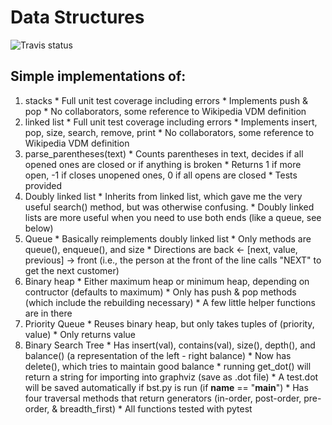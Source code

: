 Data Structures
=====

![Travis status](https://travis-ci.org/jbbrokaw/data-structures.svg?branch=master "Travis status")


## Simple implementations of:
  1. stacks
    * Full unit test coverage including errors
    * Implements push & pop
    * No collaborators, some reference to Wikipedia VDM definition
  2. linked list
    * Full unit test coverage including errors
    * Implements insert, pop, size, search, remove, print
    * No collaborators, some reference to Wikipedia VDM definition
  3. parse_parentheses(text)
    * Counts parentheses in text, decides if all opened ones are closed or if anything is broken
    * Returns 1 if more open, -1 if closes unopened ones, 0 if all opens are closed
    * Tests provided
  4. Doubly linked list
    * Inherits from linked list, which gave me the very useful search() method,
      but was otherwise confusing.
    * Doubly linked lists are more useful when you need to use both ends (like a queue, see below)
  5. Queue
    * Basically reimplements doubly linked list
    * Only methods are queue(), enqueue(), and size
    * Directions are back  <-  [next, value, previous] -> front (i.e., the person at the front of the line calls "NEXT" to get the next customer)
  6. Binary heap
    * Either maximum heap or minimum heap, depending on contructor (defaults to maximum)
    * Only has push & pop methods (which include the rebuilding necessary)
    * A few little helper functions are in there
  7. Priority Queue
    * Reuses binary heap, but only takes tuples of (priority, value)
    * Only returns value
  8. Binary Search Tree
    * Has insert(val), contains(val), size(), depth(), and balance() (a representation of the left - right balance)
    * Now has delete(), which tries to maintain good balance
    * running get_dot() will return a string for importing into graphviz (save as .dot file)
    * A test.dot will be saved automatically if bst.py is run (if __name__ == "__main__")
    * Has four traversal methods that return generators (in-order, post-order, pre-order, & breadth_first)
    * All functions tested with pytest
